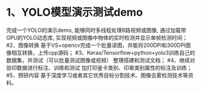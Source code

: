 ﻿# 1、YOLO模型演示测试demo
完成一个YOLO的演示demo, 能够同时多线程处理8路视频或图像, 通过加载带GPU的YOLO动态库, 实现视频或图像中物体的实时检测并显示单帧检测时间；
#2、图像转换
基于VS+opencv完成一个批量读图，并能将200DPI和300DPI图像相互转换，上传cpp源码；
#3、Keras/Tensorflow+python+yolo3训练自己的数据集，并测试（可以批量测试图像或视频）
整理搭建和测试文档；
#4、继续对验印数据进行标注、训练和测试
加打印鉴卡类别、印章类别属性的标注及训练；
#5、预研内容
基于深度学习或者其它优秀目标分割技术、图像去雾检测技术等资料。


